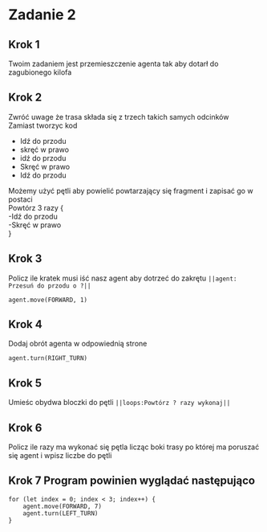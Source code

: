 
# Zadanie 2
## Krok 1
Twoim zadaniem jest przemieszczenie agenta tak aby dotarł do zagubionego kilofa
## Krok 2
Zwróć uwage że trasa składa się z trzech takich samych odcinków <br>
Zamiast tworzyc kod 
- Idź do przodu 
- skręć w prawo
- idź do przodu
- Skręć w prawo
- Idź do przodu

Możemy użyć pętli aby powielić powtarzający się fragment
i zapisać go w postaci<br>
Powtórz 3 razy {<br>
-Idź do przodu<br>
-Skręć w prawo<br>
}<br>

## Krok 3
Policz ile kratek musi iść nasz agent aby dotrzeć do zakrętu ``||agent: Przesuń do przodu o ?||``
```blocks
agent.move(FORWARD, 1)
```
## Krok 4 
Dodaj obrót agenta w odpowiednią strone
```blocks
agent.turn(RIGHT_TURN)
```
## Krok 5 
Umieśc obydwa bloczki do pętli ``||loops:Powtórz ? razy wykonaj||``

## Krok 6 
Policz ile razy ma wykonać się pętla licząc boki trasy po której ma poruszać się agent i wpisz liczbe do pętli

## Krok 7 Program powinien wyglądać następująco 

```blocks
for (let index = 0; index < 3; index++) {
    agent.move(FORWARD, 7)
    agent.turn(LEFT_TURN)
}

```
